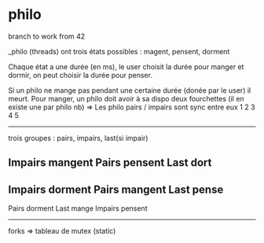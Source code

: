 # philo
branch to work from 42

_philo (threads) ont trois états possibles : magent, pensent, dorment

Chaque état a une durée (en ms), le user choisit la durée pour manger et dormir, on peut choisir la durée pour penser.

Si un philo ne mange pas pendant une certaine durée (donée par le user) il meurt.
Pour manger, un philo doit avoir à sa dispo deux fourchettes (il en existe une par philo nb)
=> Les philo pairs / impairs sont sync entre eux
1 2 3 4 5
___________________________________________________
trois groupes : pairs, impairs, last(si impair)

Impairs mangent
Pairs pensent
Last dort
--
Impairs dorment
Pairs mangent
Last pense
--
Pairs dorment
Last mange
Impairs pensent
___________________________________________________

<!-- On a un tableau 	int *forks		chaque [] a un numéro associé => Numero du philo
C'est une variable statique (conserve sa valeur)
Elle est protégée par un mutex (les philo ne peuvent pas la modifier tous en même temps)
La boucle est conditionnée par un usleep();
Il faut trouver la bonne valeur de time_to_think pour que les philo puissent manger dès que possible.  -->

forks => tableau de mutex (static)

